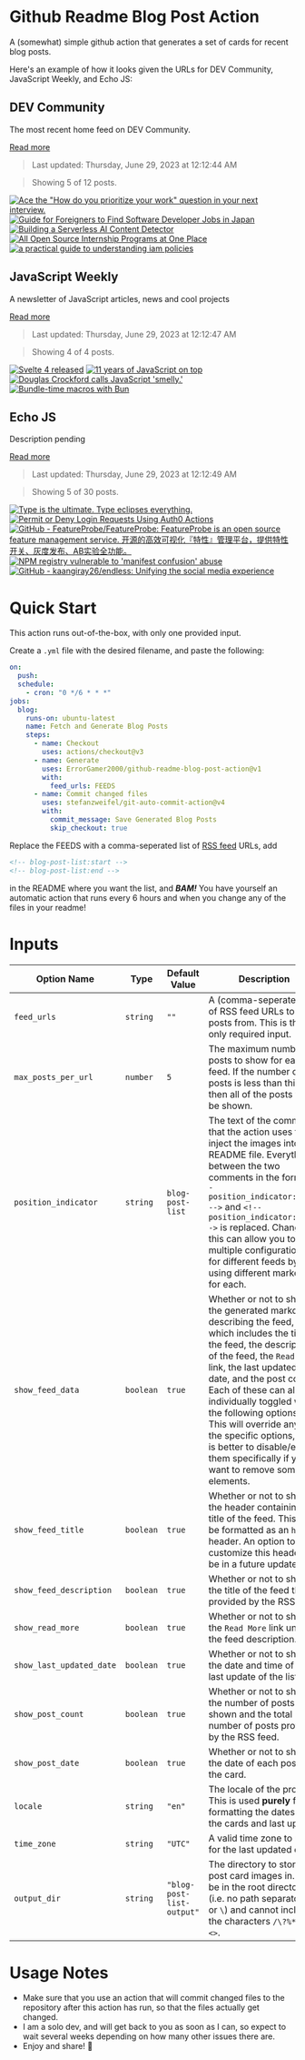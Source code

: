 # Github Readme Blog Post Action

A (somewhat) simple github action that generates a set of cards for recent blog posts.

Here's an example of how it looks given the URLs for DEV Community, JavaScript Weekly, and Echo JS:

<!-- post-list:start -->
## DEV Community

The most recent home feed on DEV Community.

[Read more](https://dev.to)
> Last updated: Thursday, June 29, 2023 at 12:12:44 AM

> Showing 5 of 12 posts.

[![Ace the "How do you prioritize your work" question in your next interview.](https://raw.githubusercontent.com/ErrorGamer2000/github-readme-blog-post-action/main/generated_files/DEV_Community/Ace_the__How_do_you_prioritize_your_work__question_in_your_next_interview..svg)](https://dev.to/martinkr/ace-the-how-do-you-prioritize-your-work-question-in-your-next-interview-15j3)
[![Guide for Foreigners to Find Software Developer Jobs in Japan](https://raw.githubusercontent.com/ErrorGamer2000/github-readme-blog-post-action/main/generated_files/DEV_Community/Guide_for_Foreigners_to_Find_Software_Developer_Jobs_in_Japan.svg)](https://dev.to/naokotakahashi/guide-for-foreigners-to-find-software-developer-jobs-in-japan-jh6)
[![Building a Serverless AI Content Detector](https://raw.githubusercontent.com/ErrorGamer2000/github-readme-blog-post-action/main/generated_files/DEV_Community/Building_a_Serverless_AI_Content_Detector.svg)](https://dev.to/ssennettau/building-a-serverless-ai-content-detector-65d)
[![All Open Source Internship Programs at One Place](https://raw.githubusercontent.com/ErrorGamer2000/github-readme-blog-post-action/main/generated_files/DEV_Community/All_Open_Source_Internship_Programs_at_One_Place.svg)](https://dev.to/durgesh4993/all-open-source-internship-programs-at-one-place-87e)
[![a practical guide to understanding iam policies](https://raw.githubusercontent.com/ErrorGamer2000/github-readme-blog-post-action/main/generated_files/DEV_Community/a_practical_guide_to_understanding_iam_policies.svg)](https://dev.to/khemsok/a-practical-guide-to-understanding-iam-policies-2h17)


## JavaScript Weekly

A newsletter of JavaScript articles, news and cool projects

[Read more](https://javascriptweekly.com/)
> Last updated: Thursday, June 29, 2023 at 12:12:47 AM

> Showing 4 of 4 posts.

[![Svelte 4 released](https://raw.githubusercontent.com/ErrorGamer2000/github-readme-blog-post-action/main/generated_files/JavaScript_Weekly/Svelte_4_released.svg)](https://javascriptweekly.com/issues/644)
[![11 years of JavaScript on top](https://raw.githubusercontent.com/ErrorGamer2000/github-readme-blog-post-action/main/generated_files/JavaScript_Weekly/11_years_of_JavaScript_on_top.svg)](https://javascriptweekly.com/issues/643)
[![Douglas Crockford calls JavaScript 'smelly.'](https://raw.githubusercontent.com/ErrorGamer2000/github-readme-blog-post-action/main/generated_files/JavaScript_Weekly/Douglas_Crockford_calls_JavaScript_'smelly.'.svg)](https://javascriptweekly.com/issues/642)
[![Bundle-time macros with Bun](https://raw.githubusercontent.com/ErrorGamer2000/github-readme-blog-post-action/main/generated_files/JavaScript_Weekly/Bundle-time_macros_with_Bun.svg)](https://javascriptweekly.com/issues/641)


## Echo JS

Description pending

[Read more](
http://www.echojs.com
)
> Last updated: Thursday, June 29, 2023 at 12:12:49 AM

> Showing 5 of 30 posts.

[![Type is the ultimate. Type eclipses everything.](https://raw.githubusercontent.com/ErrorGamer2000/github-readme-blog-post-action/main/generated_files/_Echo_JS_/Type_is_the_ultimate._Type_eclipses_everything..svg)](https://adropincalm.com/blog/type-is-the-ultimate-type-eclipses-everything/)
[![Permit or Deny Login Requests Using Auth0 Actions](https://raw.githubusercontent.com/ErrorGamer2000/github-readme-blog-post-action/main/generated_files/_Echo_JS_/Permit_or_Deny_Login_Requests_Using_Auth0_Actions.svg)](https://auth0.com/blog/permit-or-deny-login-requests-using-auth0-actions/)
[![GitHub - FeatureProbe/FeatureProbe: FeatureProbe is an open source feature management service. 开源的高效可视化『特性』管理平台，提供特性开关、灰度发布、AB实验全功能。](https://raw.githubusercontent.com/ErrorGamer2000/github-readme-blog-post-action/main/generated_files/_Echo_JS_/GitHub_-_FeatureProbe_FeatureProbe__FeatureProbe_is_an_open_source_feature_management_service._开源的高效可视化『特性』管理平台，提供特性开关、灰度发布、AB实验全功能。.svg)](https://github.com/FeatureProbe/FeatureProbe)
[![NPM registry vulnerable to 'manifest confusion' abuse](https://raw.githubusercontent.com/ErrorGamer2000/github-readme-blog-post-action/main/generated_files/_Echo_JS_/NPM_registry_vulnerable_to_'manifest_confusion'_abuse.svg)](https://www.theregister.com/2023/06/27/javascript_registry_npm_vulnerable/)
[![GitHub - kaangiray26/endless: Unifying the social media experience](https://raw.githubusercontent.com/ErrorGamer2000/github-readme-blog-post-action/main/generated_files/_Echo_JS_/GitHub_-_kaangiray26_endless__Unifying_the_social_media_experience.svg)](https://github.com/kaangiray26/endless)


<!-- post-list:end -->

# Quick Start

This action runs out-of-the-box, with only one provided input.

Create a `.yml` file with the desired filename, and paste the following:

```yml
on:
  push:
  schedule:
    - cron: "0 */6 * * *"
jobs:
  blog:
    runs-on: ubuntu-latest
    name: Fetch and Generate Blog Posts
    steps:
      - name: Checkout
        uses: actions/checkout@v3
      - name: Generate
        uses: ErrorGamer2000/github-readme-blog-post-action@v1
        with:
          feed_urls: FEEDS
      - name: Commit changed files
        uses: stefanzweifel/git-auto-commit-action@v4
        with:
          commit_message: Save Generated Blog Posts
          skip_checkout: true
```

Replace the FEEDS with a comma-seperated list of [RSS feed](https://rss.com/blog/how-do-rss-feeds-work/) URLs, add

```md
<!-- blog-post-list:start -->
<!-- blog-post-list:end -->
```

in the README where you want the list, and **_BAM!_** You have yourself an automatic action that runs every 6 hours and when you change any of the files in your readme!

# Inputs

<table>
  <thead>
    <tr>
      <th>Option Name</th>
      <th>Type</th>
      <th>Default Value</th>
      <th>Description</th>
    </tr>
  </thead>
  <tbody>
    <tr>
      <td><code>feed_urls</code></td>
      <td><code>string</code></td>
      <td><code>""</code></td>
      <td>A (comma-seperated) list of RSS feed URLs to load posts from. This is the only required input.</td>
    </tr>
    <tr>
      <td><code>max_posts_per_url</code></td>
      <td><code>number</code></td>
      <td><code>5</code></td>
      <td>The maximum number of posts to show for each feed. If the number of posts is less than this, then all of the posts will be shown.</td>
    </tr>
    <tr>
      <td><code>position_indicator</code></td>
      <td><code>string</code></td>
      <td><code>blog-post-list</code></td>
      <td>The text of the comments that the action uses to inject the images into the README file. Everything between the two comments in the form <code>&lt;!-- position_indicator:start --&gt;</code> and <code>&lt;!-- position_indicator:end --&gt;</code> is replaced. Changing this can allow you to use multiple configurations for different feeds by using different markers for each.</td>
    </tr>
    <tr>
      <td><code>show_feed_data</code></td>
      <td><code>boolean</code></td>
      <td><code>true</code></td>
      <td>Whether or not to show the generated markdown describing the feed, which includes the title of the feed, the description of the feed, the <code>Read More</code> link, the last updated date, and the post count. Each of these can also be individually toggled with the following options. This will override any of the specific options, so it is better to disable/enable them specifically if you want to remove some elements.</td>
    </tr>
    <tr>
      <td><code>show_feed_title</code></td>
      <td><code>boolean</code></td>
      <td><code>true</code></td>
      <td>Whether or not to show the header containing the title of the feed. This will be formatted as an <code>h2</code> header. An option to customize this header will be in a future update.</td>
    </tr>
    <tr>
      <td><code>show_feed_description</code></td>
      <td><code>boolean</code></td>
      <td><code>true</code></td>
      <td>Whether or not to show the title of the feed that is provided by the RSS feed.</td>
    </tr>
    <tr>
      <td><code>show_read_more</code></td>
      <td><code>boolean</code></td>
      <td><code>true</code></td>
      <td>Whether or not to show the <code>Read More</code> link under the feed description.</td>
    </tr>
    <tr>
      <td><code>show_last_updated_date</code></td>
      <td><code>boolean</code></td>
      <td><code>true</code></td>
      <td>Whether or not to show the date and time of the last update of the list.</td>
    </tr>
    <tr>
      <td><code>show_post_count</code></td>
      <td><code>boolean</code></td>
      <td><code>true</code></td>
      <td>Whether or not to show the number of posts shown and the total number of posts provided by the RSS feed.</td>
    </tr>
    <tr>
      <td><code>show_post_date</code></td>
      <td><code>boolean</code></td>
      <td><code>true</code></td>
      <td>Whether or not to show the date of each post on the card.</td>
    </tr>
    <tr>
      <td><code>locale</code></td>
      <td><code>string</code></td>
      <td><code>"en"</code></td>
      <td>The locale of the project. This is used <strong>purely</strong> for formatting the dates of the cards and last update.</td>
    </tr>
    <tr>
      <td><code>time_zone</code></td>
      <td><code>string</code></td>
      <td><code>"UTC"</code></td>
      <td>A valid time zone to use for the last updated date.</td>
    </tr>
    <tr>
      <td><code>output_dir</code></td>
      <td><code>string</code></td>
      <td><code>"blog-post-list-output"</code></td>
      <td>The directory to store the post card images in. Must be in the root directory (i.e. no path separators <code>/</code> or <code>\</code>) and cannot include the characters <code>/\?%*:|"&lt;&gt;</code>.</td>
    </tr>
<!--
    <tr>
      <td><code></code></td>
      <td><cde></cde></td>
      <td><code></code></td>
      <td></td>
    </tr>
-->
  </tbody>
</table>

# Usage Notes

- Make sure that you use an action that will commit changed files to the repository after this action has run, so that the files actually get changed.
- I am a solo dev, and will get back to you as soon as I can, so expect to wait several weeks depending on how many other issues there are.
- Enjoy and share! 🤗
